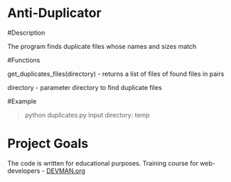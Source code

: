 # Anti-Duplicator


#Description

The program finds duplicate files whose names and sizes match


#Functions

get_duplicates_files(directory) - returns a list of files of found files in pairs

directory - parameter directory to find duplicate files


#Example

>python duplicates.py
>Input directory: temp


# Project Goals

The code is written for educational purposes. Training course for web-developers - [DEVMAN.org](https://devman.org)

